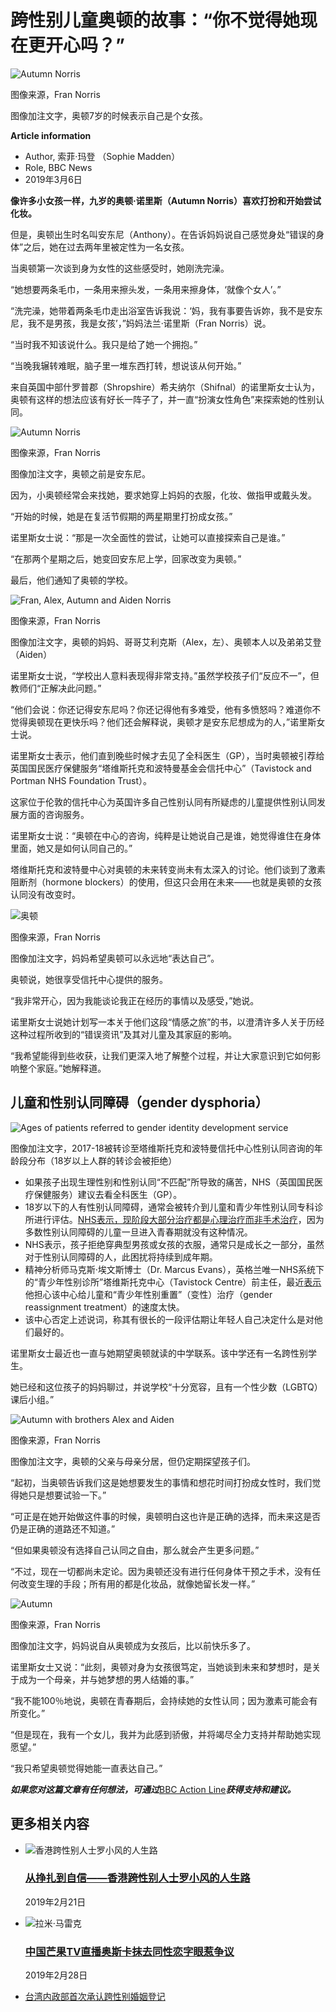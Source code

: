 # 跨性别儿童奥顿的故事：“你不觉得她现在更开心吗？”

![Autumn Norris](https://ichef.bbci.co.uk/ace/ws/640/cpsprodpb/1302D/production/_105896877_b80649d3-41b0-41a2-85f4-3a98bf2ccf14.jpg.webp)

图像来源，Fran Norris

图像加注文字，奥顿7岁的时候表示自己是个女孩。

**Article information**

-   Author, 索菲·玛登 （Sophie Madden）
-   Role, BBC News
-   2019年3月6日

**像许多小女孩一样，九岁的奥顿·诺里斯（Autumn Norris）喜欢打扮和开始尝试化妆。**

但是，奥顿出生时名叫安东尼（Anthony）。在告诉妈妈说自己感觉身处“错误的身体”之后，她在过去两年里被定性为一名女孩。

当奥顿第一次谈到身为女性的这些感受时，她刚洗完澡。

“她想要两条毛巾，一条用来擦头发，一条用来擦身体，‘就像个女人’。”

“洗完澡，她带着两条毛巾走出浴室告诉我说：‘妈，我有事要告诉妳，我不是安东尼，我不是男孩，我是女孩’，”妈妈法兰·诺里斯（Fran Norris）说。

“当时我不知该说什么。我只是给了她一个拥抱。”

“当晚我辗转难眠，脑子里一堆东西打转，想说该从何开始。”

来自英国中部什罗普郡（Shropshire）希夫纳尔（Shifnal）的诺里斯女士认为，奥顿有这样的想法应该有好长一阵子了，并一直“扮演女性角色”来探索她的性别认同。

![Autumn Norris](https://ichef.bbci.co.uk/ace/ws/640/cpsprodpb/1573D/production/_105896878_d4373514-300f-48a0-bac2-8d88f240bd85.jpg.webp)

图像来源，Fran Norris

图像加注文字，奥顿之前是安东尼。

因为，小奥顿经常会来找她，要求她穿上妈妈的衣服，化妆、做指甲或戴头发。

“开始的时候，她是在复活节假期的两星期里打扮成女孩。”

诺里斯女士说：“那是一次全面性的尝试，让她可以直接探索自己是谁。”

“在那两个星期之后，她变回安东尼上学，回家改变为奥顿。”

最后，他们通知了奥顿的学校。

![Fran, Alex, Autumn and Aiden Norris](https://ichef.bbci.co.uk/ace/ws/640/cpsprodpb/3A47/production/_105791941_18838954_10155430995308331_8309256506374250351_n.jpg.webp)

图像来源，Fran Norris

图像加注文字，奥顿的妈妈、哥哥艾利克斯（Alex，左）、奥顿本人以及弟弟艾登（Aiden）

诺里斯女士说，“学校出人意料表现得非常支持。”虽然学校孩子们“反应不一”，但教师们“正解决此问题。”

“他们会说：你还记得安东尼吗？你还记得他有多难受，他有多愤怒吗？难道你不觉得奥顿现在更快乐吗？他们还会解释说，奥顿才是安东尼想成为的人，”诺里斯女士说。

诺里斯女士表示，他们直到晚些时候才去见了全科医生（GP），当时奥顿被引荐给英国国民医疗保健服务“塔维斯托克和波特曼基金会信托中心”（Tavistock and Portman NHS Foundation Trust）。

这家位于伦敦的信托中心为英国许多自己性别认同有所疑虑的儿童提供性别认同发展方面的咨询服务。

诺里斯女士说：“奥顿在中心的咨询，纯粹是让她说自己是谁，她觉得谁住在身体里面，她又是如何认同自己的。”

塔维斯托克和波特曼中心对奥顿的未来转变尚未有太深入的讨论。他们谈到了激素阻断剂（hormone blockers）的使用，但这只会用在未来——也就是奥顿的女孩认同没有改变时。

![奥顿](https://ichef.bbci.co.uk/ace/ws/640/cpsprodpb/15F34/production/_105880998_38632593_10156634040478331_4461582232896667648_n.jpg.webp)

图像来源，Fran Norris

图像加注文字，妈妈希望奥顿可以永远地“表达自己”。

奥顿说，她很享受信托中心提供的服务。

“我非常开心，因为我能谈论我正在经历的事情以及感受，”她说。

诺里斯女士说她计划写一本关于他们这段“情感之旅”的书，以澄清许多人关于历经这种过程所收到的“错误资讯”及其对儿童及其家庭的影响。

“我希望能得到些收获，让我们更深入地了解整个过程，并让大家意识到它如何影响整个家庭。”她解释道。

## 儿童和性别认同障碍（gender dysphoria）

![Ages of patients referred to gender identity development service](https://ichef.bbci.co.uk/ace/ws/640/cpsprodpb/22A5/production/_105896880_8199968b-99fa-4dbf-9c31-3072f52f775c.png.webp)

图像加注文字，2017-18被转诊至塔维斯托克和波特曼信托中心性别认同咨询的年龄段分布（18岁以上人群的转诊会被拒绝）

-   如果孩子出现生理性别和性别认同“不匹配”所导致的痛苦，NHS（英国国民医疗保健服务）建议去看全科医生（GP）。
-   18岁以下的人有性别认同障碍，通常会被转介到儿童和青少年性别认同专科诊所进行评估。[NHS表示，现阶段大部分治疗都是心理治疗而非手术治疗](https://www.nhs.uk/conditions/gender-dysphoria/treatment/)，因为多数性别认同障碍的儿童一旦进入青春期就没有这种情况。
-   NHS表示，孩子拒绝穿典型男孩或女孩的衣服，通常只是成长之一部分，虽然对于性别认同障碍的人，此困扰将持续到成年期。
-   精神分析师马克斯·埃文斯博士（Dr. Marcus Evans），英格兰唯一NHS系统下的“青少年性别诊所”塔维斯托克中心（Tavistock Centre）前主任，最近[表示](https://www.bbc.com/zhongwen/articles/health-47359692)他担心该中心给儿童和“青少年性别重置”（变性）治疗（gender reassignment treatment）的速度太快。
-   该中心否定上述说词，称其有很长的一段评估期让年轻人自己决定什么是对他们最好的。

诺里斯女士最近也一直与她期望奥顿就读的中学联系。该中学还有一名跨性别学生。

她已经和这位孩子的妈妈聊过，并说学校“十分宽容，且有一个性少数（LGBTQ）课后小组。”

![Autumn with brothers Alex and Aiden](https://ichef.bbci.co.uk/ace/ws/640/cpsprodpb/17E4D/production/_105896879_999727e2-9550-4a53-9bfa-86529436e83c.jpg.webp)

图像来源，Fran Norris

图像加注文字，奥顿的父亲与母亲分居，但仍定期探望孩子们。

“起初，当奥顿告诉我们这是她想要发生的事情和想花时间打扮成女性时，我们觉得她只是想要试验一下。”

“可正是在她开始做这件事的时候，奥顿明白这也许是正确的选择，而未来这是否仍是正确的道路还不知道。”

“但如果奥顿没有选择自己认同之自由，那么就会产生更多问题。”

“不过，现在一切都尚未定论。因为奥顿还没有进行任何身体干预之手术，没有任何改变生理的手段；所有用的都是化妆品，就像她留长发一样。”

![Autumn](https://ichef.bbci.co.uk/ace/ws/640/cpsprodpb/14C3B/production/_105815058_20294583_10155629593563331_8506934247361530560_n.jpg.webp)

图像来源，Fran Norris

图像加注文字，妈妈说自从奥顿成为女孩后，比以前快乐多了。

诺里斯女士又说：“此刻，奥顿对身为女孩很笃定，当她谈到未来和梦想时，是关于成为一个母亲，并与她梦想的男人结婚的事。”

“我不能100％地说，奥顿在青春期后，会持续她的女性认同；因为激素可能会有所变化。”

“但是现在，我有一个女儿，我并为此感到骄傲，并将竭尽全力支持并帮助她实现愿望。”

“我只希望奥顿觉得她能一直表达自己。”

_**如果您对这篇文章有任何想法，可通过**_[BBC Action Line](/actionline)_**获得支持和建议。**_

## 更多相关内容

-   ![香港跨性别人士罗小风的人生路](https://ichef.bbci.co.uk/ace/ws/660/cpsprodpb/21EA/production/_105728680_6b0d4765-4609-41fa-9a3f-2b5c4ac8c426.jpg.webp)
    
    ### [从挣扎到自信——香港跨性别人士罗小风的人生路](/zhongwen/simp/chinese-news-47289948)
    
    2019年2月21日
    
-   ![拉米·马雷克](https://ichef.bbci.co.uk/ace/ws/660/cpsprodpb/DA64/production/_105780955_gettyimages-1131928810.jpg.webp)
    
    ### [中国芒果TV直播奥斯卡抹去同性恋字眼惹争议](/zhongwen/simp/chinese-news-47383229)
    
    2019年2月28日
    
-   [台湾内政部首次承认跨性别婚姻登记](/zhongwen/simp/china/2013/08/130807_twn_transgender_marriage)